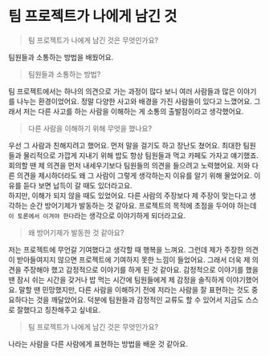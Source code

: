 # 팀 프로젝트가 나에게 남긴 것

> 팀 프로젝트가 나에게 남긴 것은 무엇인가요?

팀원들과 소통하는 방법을 배웠어요.

> 팀원들과 소통하는 방법?

팀 프로젝트에서는 하나의 의견으로 가는 과정이 많다 보니 여러 사람들과 많은 이야기를 나누는 환경이었어요. 정말 다양한 사고와 배경을 가진 사람들이 있다고 느꼈어요. 그래서 저는 다른 사고를 하는 사람을 이해하는 게 소통의 출발점이라고 생각했어요.

> 다른 사람을 이해하기 위해 무엇을 했나요?

우선 그 사람과 친해지려고 했어요. 먼저 말을 걸기도 하고 장난도 쳤어요. 최대한 팀원들과 물리적으로 가깝게 지내기 위해 밥도 항상 팀원들과 먹고 카페도 가자고 얘기했죠. 회의할 땐 제 의견을 먼저 내세우기보다 팀원들의 의견을 들으려고 노력했어요. 저와 다른 의견을 제시하더라도 왜 그 사람이 그렇게 생각하는지 이유를 알기 위해 물었어요. 이유를 듣다 보면 납득이 갈 때도 있더라고요.\
하지만, 이해가 되지 않을 때도 있었어요. 다른 사람의 주장보다 제 주장이 맞는다고 생각하는 순간 방어기제가 발동하는 것 같아요. 프로젝트의 목적에 초점을 두어야 하는데 `이 토론에서 이겨야 한다`라는 생각으로 이야기하게 되더라고요. 

> 왜 방어기제가 발동한 것 같아요?

저는 프로젝트에 무언갈 기여했다고 생각할 때 행복을 느껴요. 그런데 제가 주장한 의견이 받아들여지지 않으면 프로젝트에 기여하지 못한 느낌이 들었어요. 그래서 더욱 제 의견을 주장해야 했고 감정적으로 이야기를 하게 된 것 같아요. 감정적으로 이야기를 했을 땐 잠시 쉬는 시간을 갖거나 밥 먹는 시간에 팀원들에게 제 감정을 솔직하게 이야기했어요. 말할 땐 민망했지만, 다른 사람을 이해하기 전에 저라는 사람을 잘 표현하는 것도 중요하다는 것을 깨달았어요. 덕분에 팀원들과 감정적인 교류도 할 수 있어서 지금도 스스로 잘했다고 칭찬해주고 싶네요.

> 팀 프로젝트가 나에게 남긴 것은 무엇인가요?

나라는 사람을 다른 사람에게 표현하는 방법을 배운 것 같아요.
